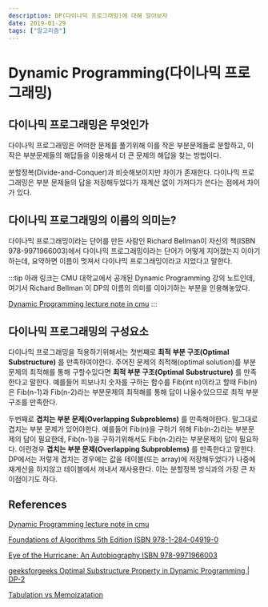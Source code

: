 ```yaml
---
description: DP(다이나믹 프로그래밍)에 대해 알아보자
date: 2019-01-29
tags: ["알고리즘"]
---
```

# Dynamic Programming(다이나믹 프로그래밍)

## 다이나믹 프로그래밍은 무엇인가

다이나믹 프로그래밍은 어떠한 문제를 풀기위해 이를 작은 부분문제들로 분할하고, 이 작은 부분문제들의 해답들을 이용해서 더 큰 문제의 해답을 찾는 방법이다.

분할정복(Divide-and-Conquer)과 비슷해보이지만 차이가 존재한다. 
다이나믹 프로그래밍은 부분 문제들의 답을 저장해두었다가 재계산 없이 가져다가 쓴다는 점에서 차이가 있다.

## 다이나믹 프로그래밍의 이름의 의미는?

다이나믹 프로그래밍이라는 단어를 만든 사람인 Richard Bellman이 자신의 책(ISBN 978-9971966003)에서 다이나믹 프로그래밍이라는 단어가 어떻게
지어졌는지 이야기하는데, 요약하면 이름이 멋져서 다이나믹 프로그래밍이라고 지었다고 말한다.

:::tip
아래 링크는 CMU 대학교에서 공개된 Dynamic Programming 강의 노트인데, 여기서 Richard Bellman 이 DP의 이름의 의미를 이야기하는 부분을 인용해놓았다.

[Dynamic Programming lecture note in cmu](http://www.cs.cmu.edu/afs/cs/academic/class/15210-s15/www/lectures/dp-notes.pdf)
:::

## 다이나믹 프로그래밍의 구성요소

다이나믹 프로그래밍을 적용하기위해서는 첫번째로 **최적 부분 구조(Optimal Substructure)** 를 만족하여야한다.
주어진 문제의 최적해(optimal solution)를 부분문제의 최적해를 통해 구할수있다면 **최적 부분 구조(Optimal Substructure)** 를 만족한다고 말한다.
예를들어 피보나치 숫자를 구하는 함수를 Fib(int n)이라고 할때 Fib(n)은 Fib(n-1)과 Fib(n-2)라는 부분문제의 최적해를 통해 답이 나올수있으므로 최적 부분 구조를 만족한다.

두번째로 **겹치는 부분 문제(Overlapping Subproblems)** 를 만족해야한다. 말그대로 겹치는 부분 문제가 있어야한다.
예를들어 Fib(n)을 구하기 위해 Fib(n-2)라는 부분문제의 답이 필요한데, Fib(n-1)을 구하기위해서도 Fib(n-2)라는 부분문제의 답이 필요하다. 이런경우 **겹치는 부분 문제(Overlapping Subproblems)**
를 만족한다고 말한다.
DP에서는 저렇게 겹치는 경우에는 값을 테이블(또는 array)에 저장해두었다가 나중에 재계산을 하지않고 테이블에서 꺼내서 재사용한다.
이는 분할정복 방식과의 가장 큰 차이점이기도 하다.

## References

[Dynamic Programming lecture note in cmu](http://www.cs.cmu.edu/afs/cs/academic/class/15210-s15/www/lectures/dp-notes.pdf)

[Foundations of Algorithms 5th Edition ISBN 978-1-284-04919-0](https://www.amazon.com/Foundations-Algorithms-Richard-Neapolitan/dp/1284049191)

[Eye of the Hurricane: An Autobiography ISBN 978-9971966003](https://www.amazon.com/Hurricane-Autobiography-Richard-Ernest-Bellman/dp/997196600X)

[geeksforgeeks Optimal Substructure Property in Dynamic Programming | DP-2](https://www.geeksforgeeks.org/optimal-substructure-property-in-dynamic-programming-dp-2/)

[Tabulation vs Memoizatation](https://www.geeksforgeeks.org/tabulation-vs-memoizatation/)
